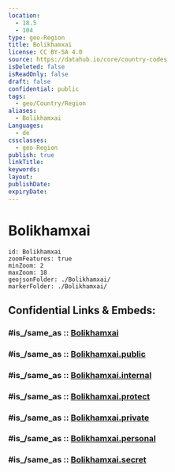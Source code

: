 ```yaml
---
location:
  - 18.5
  - 104
type: geo-Region
title: Bolikhamxai
license: CC BY-SA 4.0
source: https://datahub.io/core/country-codes
isDeleted: false
isReadOnly: false
draft: false
confidential: public
tags:
  - geo/Country/Region
aliases:
  - Bolikhamxai
Languages:
  - de
cssclasses:
  - geo-Region
publish: true
linkTitle:
keywords:
layout:
publishDate:
expiryDate:
---
```


# Bolikhamxai

```leaflet
id: Bolikhamxai
zoomFeatures: true 
minZoom: 2 
maxZoom: 18
geojsonFolder: ./Bolikhamxai/
markerFolder: ./Bolikhamxai/
```


## Confidential Links & Embeds: 

### #is_/same_as :: [Bolikhamxai](/_Standards/Earth/Continent/Asia/Asia~South~East/Laos/Provinces~Laos/Bolikhamxai.md) 

### #is_/same_as :: [Bolikhamxai.public](/_public/Earth/Continent/Asia/Asia~South~East/Laos/Provinces~Laos/Bolikhamxai.public.md) 

### #is_/same_as :: [Bolikhamxai.internal](/_internal/Earth/Continent/Asia/Asia~South~East/Laos/Provinces~Laos/Bolikhamxai.internal.md) 

### #is_/same_as :: [Bolikhamxai.protect](/_protect/Earth/Continent/Asia/Asia~South~East/Laos/Provinces~Laos/Bolikhamxai.protect.md) 

### #is_/same_as :: [Bolikhamxai.private](/_private/Earth/Continent/Asia/Asia~South~East/Laos/Provinces~Laos/Bolikhamxai.private.md) 

### #is_/same_as :: [Bolikhamxai.personal](/_personal/Earth/Continent/Asia/Asia~South~East/Laos/Provinces~Laos/Bolikhamxai.personal.md) 

### #is_/same_as :: [Bolikhamxai.secret](/_secret/Earth/Continent/Asia/Asia~South~East/Laos/Provinces~Laos/Bolikhamxai.secret.md)

